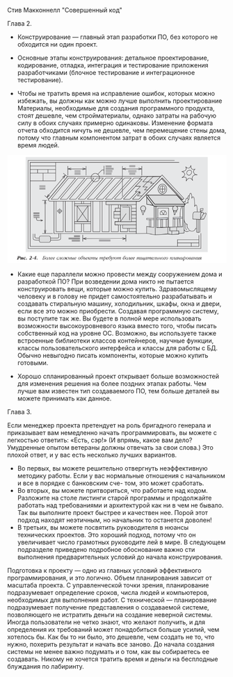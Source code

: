 Стив Макконнелл "Совершенный код"


Глава 2.

 - Конструирование — главный этап разработки ПО, без которого не обходится ни один проект.

 - Основные этапы конструирования: детальное проектирование, кодирование,
   отладка, интеграция и тестирование приложения разработчиками (блочное тестирование и интеграционное тестирование).
 
 - Чтобы не тратить время на исправление ошибок, которых можно избежать, вы должны как можно лучше выполнить проектирование 
   Материалы, необходимые для создания программного продукта, стоят дешевле, чем стройматериалы, однако затраты на рабочую силу в обоих случаях примерно одинаковы. Изменение формата отчета
   обходится ничуть не дешевле, чем перемещение стены дома, потому что главным компонентом затрат в обоих случаях является время людей. 
 
 ![alt text](images/1.png)
 
 - Какие еще параллели можно провести между сооружением дома и разработкой ПО? При возведении дома никто не пытается конструировать вещи, которые можно
   купить. Здравомыслящему человеку и в голову не придет самостоятельно разрабатывать и создавать стиральную машину, холодильник, шкафы, окна и двери, если
   все это можно приобрести. Создавая программную систему, вы поступите так же. Вы будете в полной мере использовать возможности высокоуровневого языка
   вместо того, чтобы писать собственный код на уровне ОС. Возможно, вы используете также встроенные библиотеки классов контейнеров, научные функции, классы пользовательского интерфейса и классы для работы с БД. Обычно невыгодно
   писать компоненты, которые можно купить готовыми.
   
 - Хорошо спланированный проект открывает больше возможностей для
   изменения решения на более поздних этапах работы. Чем лучше вам известен тип создаваемого ПО, тем больше деталей вы можете принимать как данное. 
   
Глава 3.

Если менеджер проекта претендует на роль бригадного генерала и приказывает вам немедленно начать программировать, вы можете с легкостью ответить: «Есть,
cэр!» (И впрямь, какое вам дело? Умудренные опытом ветераны должны отвечать за свои слова.) Это плохой ответ, и у вас есть несколько лучших вариантов. 
 - Во первых, вы можете решительно отвергнуть неэффективную методику работы. Если у вас нормальные отношения с начальником и все в порядке с банковским сче-
  том, это может сработать.
 - Во вторых, вы можете притвориться, что работаете над кодом. Разложите на столе листинги старой программы и продолжайте работать над требованиями и архитектурой как ни в чем не бывало. Так вы выполните проект быстрее и качествен
  нее. Порой этот подход находят неэтичным, но начальник то останется доволен!
 - В третьих, вы можете посвятить руководителя в нюансы технических проектов. Это хороший подход, потому что он увеличивает число грамотных руководите
  лей в мире. В следующем подразделе приведено подробное обоснование важно сти выполнения предварительных условий до начала конструирования.
   
Подготовка к проекту — одно из главных условий эффективного программирования, и это логично.
Объем планирования зависит от масштаба проекта. С управленческой точки зрения, планирование подразумевает определение сроков, числа
людей и компьютеров, необходимых для выполнения работ. С технической — планирование подразумевает получение представления о создаваемой системе, позволяющего
не истратить деньги на создание неверной системы. Иногда пользователи не четко знают, что желают получить, и для определения их требований может
понадобиться больше усилий, чем хотелось бы. Как бы то ни было, это дешевле, чем создать не то, что нужно, похерить результат и начать все заново.
До начала создания системы не менее важно подумать и о том, как вы собираетесь ее создавать. 
Никому не хочется тратить время и деньги на бесплодные блуждания по лабиринту.